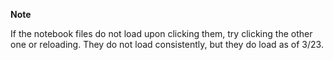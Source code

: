 
**Note**

If the notebook files do not load upon clicking them, try clicking the other one or reloading. They do not load consistently, but they do load as of 3/23.
